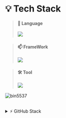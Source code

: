 # 💡 Tech Stack

> #### 🌟 Language <br>
> <img src="https://skillicons.dev/icons?i=html,css,sass,less,js,php,lua" height=30 />

> #### 📫 FrameWork <br>
> <img src="https://skillicons.dev/icons?i=jquery,nodejs,electron,react" height=30 />

> #### 🛠️ Tool <br>
> <img src="https://skillicons.dev/icons?i=windows,vscode,figma,xd,ps" height=30 />
> 
<p align="left"><img src="https://komarev.com/ghpvc/?username=bin5537&label=Profile%20views&color=0e75b6&style=flat" alt="bin5537" /> </p>

<br>

<details>
   <summary>⚡ GitHub Stack</summary>
   <br>
   <a>
      <div align="center">
         <a href="https://github.com/bin5537">
            <img src="https://github-readme-stats.vercel.app/api/top-langs/?username=bin5537&layout=donut&show_icons=true&theme=material-palenight&hide_border=true&bg_color=20232a&icon_color=58A6FF&text_color=fff&title_color=58A6FF" width=39.4% />
         </a>
         <a href="https://github.com/bin5537">
            <img src="https://github-readme-stats.vercel.app/api?username=bin5537&show_icons=true&theme=material-palenight&hide_border=true&bg_color=20232a&icon_color=58A6FF&text_color=fff&title_color=58A6FF" width=58% />
         </a>
      </div>
      <img src="./profile-3d-contrib/profile-night-rainbow.svg" alt="Profile Image">
   </a>
</details>
